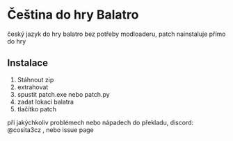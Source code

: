 # Čeština do hry Balatro

český jazyk do hry balatro bez potřeby modloaderu, patch nainstaluje přímo do hry

## Instalace

1. Stáhnout zip
2. extrahovat
3. spustit patch.exe nebo patch.py
4. zadat lokaci balatra
5. tlačítko patch

při jakýchkoliv problémech nebo nápadech do překladu, discord: @cosita3cz , nebo issue page
